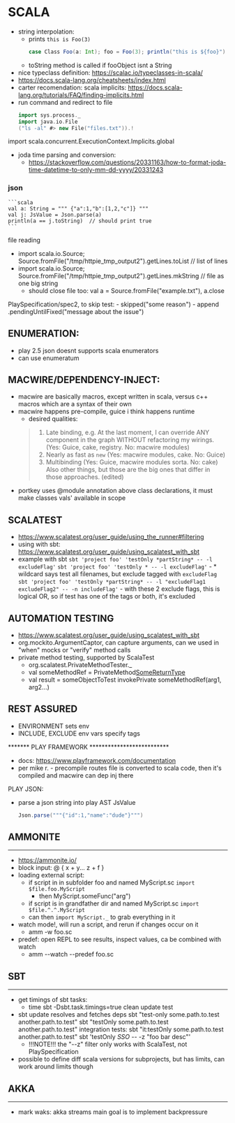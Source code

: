 # SCALA
- string interpolation:
    - prints `this is Foo(3)`
        ```scala
        case Class Foo(a: Int); foo = Foo(3); println("this is ${foo}")
        ```
    - toString method is called if fooObject isnt a String
- nice typeclass definition: https://scalac.io/typeclasses-in-scala/
- https://docs.scala-lang.org/cheatsheets/index.html
- carter recomendation: scala implicits: https://docs.scala-lang.org/tutorials/FAQ/finding-implicits.html
- run command and redirect to file
    ```scala
    import sys.process._
    import java.io.File
    ("ls -al" #> new File("files.txt")).!
    ```

import scala.concurrent.ExecutionContext.Implicits.global

- joda time parsing and conversion:
    - https://stackoverflow.com/questions/20331163/how-to-format-joda-time-datetime-to-only-mm-dd-yyyy/20331243

### json
    ```scala
    val a: String = """ {"a":1,"b":[1,2,"c"]} """
    val j: JsValue = Json.parse(a)
    println(a == j.toString)  // should print true
    ```

file reading
- import scala.io.Source; Source.fromFile("/tmp/httpie_tmp_output2").getLines.toList   // list of lines
- import scala.io.Source; Source.fromFile("/tmp/httpie_tmp_output2").getLines.mkString // file as one big string
    - should close file too: val a = Source.fromFile("example.txt"), a.close

PlaySpecification/spec2, to skip test:
    - skipped("some reason")
    - append .pendingUntilFixed("message about the issue")

## ENUMERATION:
- play 2.5 json doesnt supports scala enumerators
- can use enumeratum

## MACWIRE/DEPENDENCY-INJECT:
- macwire are basically macros, except written in scala, versus c++ macros which are a syntax of their own
- macwire happens pre-compile, guice i think happens runtime
    - desired qualities:
    > 1. Late binding, e.g. At the last moment, I can override ANY component in the graph WITHOUT refactoring my wirings. (Yes: Guice, cake, registry. No: macwire modules)
    > 2. Nearly as fast as `new` (Yes: macwire modules, cake. No: Guice)
    > 3. Multibinding (Yes: Guice, macwire modules sorta. No: cake)
    > Also other things, but those are the big ones that differ in those approaches. (edited)
- portkey uses @module annotation above class declarations, it must make classes vals' available in scope

## SCALATEST
- https://www.scalatest.org/user_guide/using_the_runner#filtering
- using with sbt: https://www.scalatest.org/user_guide/using_scalatest_with_sbt
- example with sbt
    `sbt 'project foo' 'testOnly *partString* -- -l excludeFlag'`
    `sbt 'project foo' 'testOnly * -- -l excludeFlag'`
        - * wildcard says test all filenames, but exclude tagged with `excludeFlag`
    `sbt 'project foo' 'testOnly *partString* -- -l "excludeFlag1 excludeFlag2" -- -n includeFlag'`
        - with these 2 exclude flags, this is logical OR, so if test has one of the tags or both, it's excluded


## AUTOMATION TESTING
- https://www.scalatest.org/user_guide/using_scalatest_with_sbt
- org.mockito.ArgumentCaptor, can capture arguments, can we used in "when" mocks or "verify" method calls
- private method testing, supported by ScalaTest
    - org.scalatest.PrivateMethodTester._
    - val someMethodRef = PrivateMethod[SomeReturnType]('nameOfPrivateMethodToAccess)
    - val result = someObjectToTest invokePrivate someMethodRef(arg1, arg2...)

## REST ASSURED
- ENVIRONMENT sets env
- INCLUDE, EXCLUDE env vars specify tags

******* PLAY FRAMEWORK **************************
- docs: https://www.playframework.com/documentation
- per mike r. - precompile routes file is converted to scala code, then it's compiled and macwire can dep inj there

PLAY JSON:
- parse a json string into play AST JsValue
    ```scala
    Json.parse("""{"id":1,"name":"dude"}""")
    ```


## AMMONITE
----------------------------------------
- https://ammonite.io/
- block input:
    @ { <enter>
        x + y...
        z + f
    } <enter>
- loading external script:
    - if script in in subfolder foo and named MyScript.sc `import $file.foo.MyScript`
        - then MyScript.someFunc("arg")
    - if script is in grandfather dir and named MyScript.sc `import $file.^.^.MyScript`
    - can then `import MyScript._` to grab everything in it
- watch mode!, will run a script, and rerun if changes occur on it
    - amm -w foo.sc
- predef: open REPL to see results, inspect values, ca be combined with watch
    - amm --watch --predef foo.sc


## SBT
----------------------------------------
- get timings of sbt tasks:
    - time sbt -Dsbt.task.timings=true clean update test
- sbt update resolves and fetches deps
 sbt "test-only some.path.to.test another.path.to.test"
 sbt "testOnly some.path.to.test another.path.to.test"
 integration tests: sbt "it:testOnly some.path.to.test another.path.to.test"
 sbt 'testOnly *SSO* -- -z "foo bar desc"'
   - !!!NOTE!!! the "--z" filter only works with ScalaTest, not PlaySpecification
- possible to define diff scala versions for subprojects, but has limits, can work around limits though


## AKKA
---------------------------------------
- mark waks: akka streams main goal is to implement backpressure
